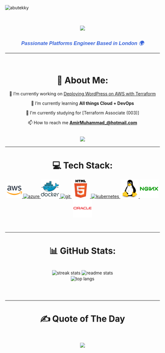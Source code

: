 <img src="https://komarev.com/ghpvc/?username=abutekky&label=Profile%20views&color=0e75b6&style=flat" alt="abutekky" /> 

<h1 align="center">
    <img src="https://readme-typing-svg.herokuapp.com/?font=Righteous&size=35&color=3763DA&center=true&vCenter=true&width=500&height=70&duration=6000&lines=Hi+There!+👋;+I'm+Amir!;" />
</h1>

<h3 align="center" style="font-family: 'Righteous', sans-serif; color: #3763DA; font-style: italic;">
  Passionate Platforms Engineer Based in London 🌍
</h3>

<div align="center">

 <hr/>
 <br>
 
# 💫 About Me:

 🔭 I’m currently working on [Deploying WordPress on AWS with Terraform ](https://github.com/AbuTekky/Wordpress-deployment-using-Terraform)

 🌱 I’m currently learning **All things Cloud + DevOps**

 📝 I'm currently studying for [Terraform Associate (003)]

 📫 How to reach me **AmirMuhammad_@hotmail.com**

<br>

  <a href="https://www.linkedin.com/in/amir-m-ali" target="_blank">
    <img src="https://img.shields.io/badge/LinkedIn-0077B5?style=for-the-badge&logo=linkedin&logoColor=white" target="_blank" />
  </a>

<hr/>

<div align="center">
    
# 💻 Tech Stack:

<p align="center"> 
  <a href="https://aws.amazon.com" target="_blank" rel="noreferrer"> 
    <img src="https://raw.githubusercontent.com/devicons/devicon/master/icons/amazonwebservices/amazonwebservices-original-wordmark.svg" alt="aws" width="50" height="50"/> 
  </a> 
  <a href="https://azure.microsoft.com/en-in/" target="_blank" rel="noreferrer"> 
    <img src="https://www.vectorlogo.zone/logos/microsoft_azure/microsoft_azure-icon.svg" alt="azure" width="60" height="60"/> 
  </a> 
  <a href="https://www.docker.com/" target="_blank" rel="noreferrer"> 
    <img src="https://raw.githubusercontent.com/devicons/devicon/master/icons/docker/docker-original-wordmark.svg" alt="docker" width="60" height="60"/> 
  </a> 
  <a href="https://git-scm.com/" target="_blank" rel="noreferrer"> 
    <img src="https://www.vectorlogo.zone/logos/git-scm/git-scm-icon.svg" alt="git" width="60" height="60"/> 
  </a> 
  <a href="https://www.w3.org/html/" target="_blank" rel="noreferrer"> 
    <img src="https://raw.githubusercontent.com/devicons/devicon/master/icons/html5/html5-original-wordmark.svg" alt="html5" width="60" height="60"/> 
  </a> 
  <a href="https://kubernetes.io" target="_blank" rel="noreferrer"> 
    <img src="https://www.vectorlogo.zone/logos/kubernetes/kubernetes-icon.svg" alt="kubernetes" width="60" height="60"/> 
  </a> 
  <a href="https://www.linux.org/" target="_blank" rel="noreferrer"> 
    <img src="https://raw.githubusercontent.com/devicons/devicon/master/icons/linux/linux-original.svg" alt="linux" width="60" height="60"/> 
  </a> 
  <a href="https://www.nginx.com" target="_blank" rel="noreferrer"> 
    <img src="https://raw.githubusercontent.com/devicons/devicon/master/icons/nginx/nginx-original.svg" alt="nginx" width="60" height="60"/> 
  </a> 
  <a href="https://www.oracle.com/" target="_blank" rel="noreferrer"> 
    <img src="https://raw.githubusercontent.com/devicons/devicon/master/icons/oracle/oracle-original.svg" alt="oracle" width="60" height="60"/> 
  </a> 
</p>

</div>

<br>

<div align="center">

 <hr/>
 
# 📊 GitHub Stats:
<br>
<div align="center">
  <img width=390 src="https://github-readme-streak-stats.herokuapp.com/?user=AbuTekky&theme=github_dark&hide_border=true" alt="streak stats"/>
  <img width=390 src="https://github-readme-stats.vercel.app/api?username=AbuTekky&theme=github_dark&hide_border=true&include_all_commits=false&count_private=false" alt="readme stats" />
  <br/>
  <img width=325 align="center" src="https://github-readme-stats.vercel.app/api/top-langs/?username=AbuTekky&theme=github_dark&hide_border=true&include_all_commits=false&count_private=false&layout=compact" alt="top langs" />
</div>

<br/><br/>

</div>

<div align="center">

 <hr/>
 
# ✍️ Quote of The Day

<br>

![](https://quotes-github-readme.vercel.app/api?type=horizontal&theme=radical)

</div>

<br><br>

<!-- Proudly created with GPRM ( https://gprm.itsvg.in ) -->

